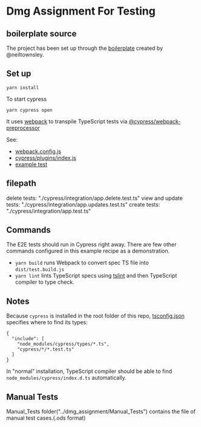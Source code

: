 # Dmg Assignment For Testing

## boilerplate source

The project has been set up through the [boilerplate](https://github.com/neiltownsley/cypress-typescript-webpack-boilerplate) created by @neiltownsley.

## Set up

```yarn install```

To start cypress

```yarn cypress open```

It uses [webpack](https://github.com/webpack/webpack) to transpile TypeScript tests
via [@cypress/webpack-preprocessor](https://github.com/cypress-io/cypress-webpack-preprocessor)

See:
- [webpack.config.js](webpack.config.js)
- [cypress/plugins/index.js](cypress/plugins/index.js)
- [example test](cypress/integration/spec.ts)

## filepath

delete tests: "./cypress/integration/app.delete.test.ts"
view and update tests: "./cypress/integration/app.updates.test.ts"
create tests: "./cypress/integration/app.test.ts"

## Commands

The E2E tests should run in Cypress right away. There are few other commands configured in this example recipe as a demonstration.

- `yarn build` runs Webpack to convert spec TS file into `dist/test.build.js`
- `yarn lint` lints TypeScript specs using [tslint](https://palantir.github.io/tslint) and then TypeScript compiler to type check.

## Notes

Because `cypress` is installed in the root folder of this repo, [tsconfig.json](tsconfig.json) specifies where to find its types:

```
{
  "include": [
    "node_modules/cypress/types/*.ts",
    "cypress/*/*.test.ts"
  ]
}
```

In "normal" installation, TypeScript compiler should be able to find `node_modules/cypress/index.d.ts` automatically.

## Manual Tests

Manual_Tests folder("../dmg_assignment/Manual_Tests") contains the file of manual test cases.(.ods format)